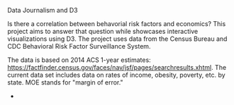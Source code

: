 Data Journalism and D3

Is there a correlation between behavorial risk factors and economics? This project aims to answer that question while showcases interactive visualizations using D3. The project uses data from the Census Bureau and CDC Behavioral Risk Factor Surveillance System.


The data is based on 2014 ACS 1-year estimates: https://factfinder.census.gov/faces/nav/jsf/pages/searchresults.xhtml. The current data set includes data on rates of income, obesity, poverty, etc. by state. MOE stands for "margin of error."



*





